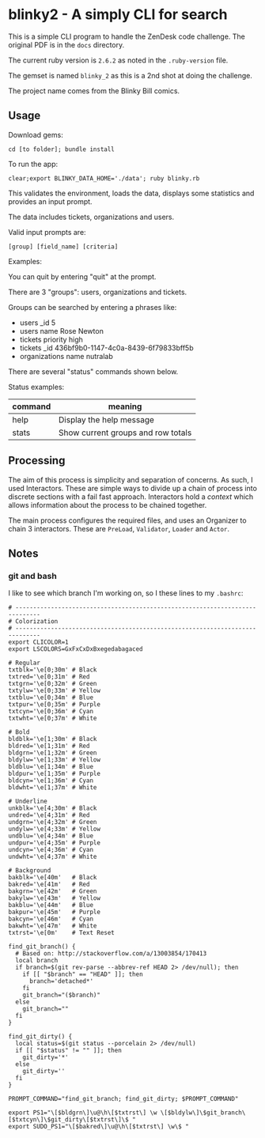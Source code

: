 # blinky2 - A simply CLI for search

This is a simple CLI program to handle the ZenDesk code challenge.
The original PDF is in the `docs` directory.

The current ruby version is `2.6.2` as noted in the `.ruby-version` file.

The gemset is named `blinky_2` as this is a 2nd shot at doing the challenge.

The project name comes from the Blinky Bill comics.

## Usage

Download gems:

`cd [to folder]; bundle install`

To run the app:

`clear;export BLINKY_DATA_HOME='./data'; ruby blinky.rb`

This validates the environment, loads the data, displays 
some statistics and provides an input prompt.

The data includes tickets, organizations and users. 

Valid input prompts are:

`[group] [field_name] [criteria]`

Examples:

You can quit by entering "quit" at the prompt.

There are 3 "groups": users, organizations and tickets.

Groups can be searched by entering a phrases like:

-  users _id 5
-  users name Rose Newton
-  tickets priority high
-  tickets _id 436bf9b0-1147-4c0a-8439-6f79833bff5b
-  organizations name nutralab

There are several "status" commands shown below. 

Status examples:

| command | meaning |
| ------- | ------- |
| help      | Display the help message |
| stats     | Show current groups and row totals |

## Processing

The aim of this process is simplicity and separation of concerns.
As such, I used Interactors.
These are simple ways to divide up a chain of process into discrete sections with a fail fast approach.
Interactors hold a *context* which allows information about the process to be chained together.

The main process configures the required files, and uses an Organizer to chain 3 interactors.
These are `PreLoad`, `Validator`, `Loader` and `Actor`.


## Notes

### git and bash

I like to see which branch I'm working on, so I these lines to my `.bashrc`:

```
# -----------------------------------------------------------------------------
# Colorization
# -----------------------------------------------------------------------------
export CLICOLOR=1
export LSCOLORS=GxFxCxDxBxegedabagaced

# Regular
txtblk='\e[0;30m' # Black
txtred='\e[0;31m' # Red
txtgrn='\e[0;32m' # Green
txtylw='\e[0;33m' # Yellow
txtblu='\e[0;34m' # Blue
txtpur='\e[0;35m' # Purple
txtcyn='\e[0;36m' # Cyan
txtwht='\e[0;37m' # White

# Bold
bldblk='\e[1;30m' # Black
bldred='\e[1;31m' # Red
bldgrn='\e[1;32m' # Green
bldylw='\e[1;33m' # Yellow
bldblu='\e[1;34m' # Blue
bldpur='\e[1;35m' # Purple
bldcyn='\e[1;36m' # Cyan
bldwht='\e[1;37m' # White

# Underline
unkblk='\e[4;30m' # Black
undred='\e[4;31m' # Red
undgrn='\e[4;32m' # Green
undylw='\e[4;33m' # Yellow
undblu='\e[4;34m' # Blue
undpur='\e[4;35m' # Purple
undcyn='\e[4;36m' # Cyan
undwht='\e[4;37m' # White

# Background
bakblk='\e[40m'   # Black
bakred='\e[41m'   # Red
bakgrn='\e[42m'   # Green
bakylw='\e[43m'   # Yellow
bakblu='\e[44m'   # Blue
bakpur='\e[45m'   # Purple
bakcyn='\e[46m'   # Cyan
bakwht='\e[47m'   # White
txtrst='\e[0m'    # Text Reset

find_git_branch() {
  # Based on: http://stackoverflow.com/a/13003854/170413
  local branch
  if branch=$(git rev-parse --abbrev-ref HEAD 2> /dev/null); then
    if [[ "$branch" == "HEAD" ]]; then
      branch='detached*'
    fi
    git_branch="($branch)"
  else
    git_branch=""
  fi
}

find_git_dirty() {
  local status=$(git status --porcelain 2> /dev/null)
  if [[ "$status" != "" ]]; then
    git_dirty='*'
  else
    git_dirty=''
  fi
}

PROMPT_COMMAND="find_git_branch; find_git_dirty; $PROMPT_COMMAND"

export PS1="\[$bldgrn\]\u@\h\[$txtrst\] \w \[$bldylw\]\$git_branch\[$txtcyn\]\$git_dirty\[$txtrst\]\$ "
export SUDO_PS1="\[$bakred\]\u@\h\[$txtrst\] \w\$ "
```
